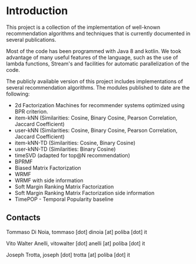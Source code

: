 # Introduction

This project is a collection of the implementation of well-known recommendation algorithms and techniques that is currently documented in several publications. 

Most of the code has been programmed with Java 8 and kotlin. We took advantage of many useful features of the language, such as the use of lambda functions, Stream's and facilities for automatic parallelization of the code. 

The publicly available version of this project includes implementations of several recommendation algorithms. The modules published to date are the following:

- 2d Factorization Machines for recommender systems optimized using BPR criterion.
- item-kNN (Similarities: Cosine, Binary Cosine, Pearson Correlation, Jaccard Coefficient)
- user-kNN (Similarities: Cosine, Binary Cosine, Pearson Correlation, Jaccard Coefficient)
- item-kNN-TD (Similarities: Cosine, Binary Cosine)
- user-kNN-TD (Similarities: Binary Cosine)
- timeSVD (adapted for top@N recommendation)
- BPRMF
- Biased Matrix Factorization
- WRMF
- WRMF with side information
- Soft Margin Ranking Matrix Factorization
- Soft Margin Ranking Matrix Factorization side information
- TimePOP - Temporal Popularity baseline


## Contacts

   Tommaso Di Noia, tommaso [dot] dinoia [at] poliba [dot] it  
   
   Vito Walter Anelli, vitowalter [dot] anelli [at] poliba [dot] it 
   
   Joseph Trotta, joseph [dot] trotta [at] poliba [dot] it 
